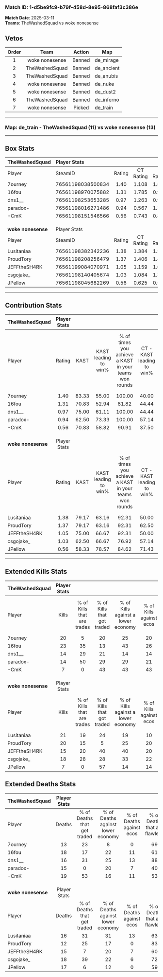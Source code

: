 ### Match ID: 1-d5be9fc9-b79f-458d-8e95-868faf3c386e  
**Match Date**: 2025-03-11  
**Teams**: TheWashedSquad vs woke nonesense  

## Vetos  

| Order | Team | Action | Map |
| :---: | :--: | :----: | --- |
| 1 | woke nonesense | Banned | de_mirage |
| 2 | TheWashedSquad | Banned | de_ancient |
| 3 | TheWashedSquad | Banned | de_anubis |
| 4 | woke nonesense | Banned | de_nuke |
| 5 | woke nonesense | Banned | de_dust2 |
| 6 | TheWashedSquad | Banned | de_inferno |
| 7 | woke nonesense | Picked | de_train |

---  

### **Map**: de_train - TheWashedSquad (11) vs woke nonesense (13)  
---  

## Box Stats  

| **TheWashedSquad** | Player Stats      |        |           |          |       |       |       |         |        |      |     |
| :- | :- | :-: | :-: | :-: | :-: | :-: | :-: | :-: | :-: | :-: | :-: |
| Player             | SteamID           | Rating | CT Rating | T Rating | KAST  |  ADR  | Kills | Assists | Deaths | K/D  | HS% |
| 7ourney            | 76561198038500834 |  1.40  |   1.108   |  1.829   | 83.33 | 91.3  |  20   |    2    |   13   | 1.54 | 70  |
| 16fou              | 76561198970075882 |  1.31  |   1.785   |  0.981   | 70.83 | 93.4  |  23   |    2    |   18   | 1.28 | 47  |
| dns1__             | 76561198253653285 |  0.97  |   1.263   |  0.912   | 75.00 | 61.0  |  14   |    4    |   16   | 0.88 | 71  |
| paradox-           | 76561198016271486 |  0.94  |   0.567   |  1.314   | 62.50 | 76.0  |  14   |    2    |   15   | 0.93 | 64  |
| -CmK               | 76561198151546566 |  0.56  |   0.743   |  0.828   | 70.83 | 41.9  |   7   |    5    |   19   | 0.37 | 28  |
|                    |                   |        |           |          |       |       |       |         |        |      |     |
|                    |                   |        |           |          |       |       |       |         |        |      |     |
|                    |                   |        |           |          |       |       |       |         |        |      |     |
| **woke nonesense** | Player Stats      |        |           |          |       |       |       |         |        |      |     |
| Player             | SteamID           | Rating | CT Rating | T Rating | KAST  |  ADR  | Kills | Assists | Deaths | K/D  | HS% |
| Lusitaniaa         | 76561198382342236 |  1.38  |   1.384   |  1.557   | 79.17 | 101.1 |  21   |    4    |   16   | 1.31 | 61  |
| ProudTory          | 76561198208256479 |  1.37  |   1.406   |  1.426   | 79.17 | 78.5  |  20   |    6    |   12   | 1.67 | 25  |
| JEFFtheSH4RK       | 76561199084070971 |  1.05  |   1.159   |  1.012   | 75.00 | 69.3  |  15   |    4    |   15   | 1.00 | 40  |
| csgojake_          | 76561198140405674 |  1.03  |   1.084   |  1.315   | 62.50 | 79.3  |  18   |    3    |   18   | 1.00 | 66  |
| JPellow            | 76561198045682269 |  0.56  |   0.625   |  0.535   | 58.33 | 51.7  |   7   |    7    |   17   | 0.41 | 71  |
---  

## Contribution Stats  

| **TheWashedSquad** | Player Stats |       |                      |                                                        |                           |                                                             |                          |                                                            |
| :- | :-: | :-: | :-: | :-: | :-: | :-: | :-: | :-: |
| Player             |    Rating    | KAST  | KAST leading to win% | % of times you achieve a KAST in your teams won rounds | CT - KAST leading to win% | CT - % of times you achieve a KAST in your teams won rounds | T - KAST leading to win% | T - % of times you achieve a KAST in your teams won rounds |
| 7ourney            |     1.40     | 83.33 |        55.00         |                         100.00                         |           40.00           |                           100.00                            |          70.00           |                           100.00                           |
| 16fou              |     1.31     | 70.83 |        52.94         |                         81.82                          |           44.44           |                           100.00                            |          62.50           |                           71.43                            |
| dns1__             |     0.97     | 75.00 |        61.11         |                         100.00                         |           44.44           |                           100.00                            |          77.78           |                           100.00                           |
| paradox-           |     0.94     | 62.50 |        73.33         |                         100.00                         |           57.14           |                           100.00                            |          87.50           |                           100.00                           |
| -CmK               |     0.56     | 70.83 |        58.82         |                         90.91                          |           37.50           |                            75.00                            |          77.78           |                           100.00                           |
|                    |              |       |                      |                                                        |                           |                                                             |                          |                                                            |
|                    |              |       |                      |                                                        |                           |                                                             |                          |                                                            |
|                    |              |       |                      |                                                        |                           |                                                             |                          |                                                            |
| **woke nonesense** | Player Stats |       |                      |                                                        |                           |                                                             |                          |                                                            |
| Player             |    Rating    | KAST  | KAST leading to win% | % of times you achieve a KAST in your teams won rounds | CT - KAST leading to win% | CT - % of times you achieve a KAST in your teams won rounds | T - KAST leading to win% | T - % of times you achieve a KAST in your teams won rounds |
| Lusitaniaa         |     1.38     | 79.17 |        63.16         |                         92.31                          |           50.00           |                           100.00                            |          77.78           |                           87.50                            |
| ProudTory          |     1.37     | 79.17 |        63.16         |                         92.31                          |           62.50           |                           100.00                            |          63.64           |                           87.50                            |
| JEFFtheSH4RK       |     1.05     | 75.00 |        66.67         |                         92.31                          |           50.00           |                           100.00                            |          87.50           |                           87.50                            |
| csgojake_          |     1.03     | 62.50 |        66.67         |                         76.92                          |           57.14           |                            80.00                            |          75.00           |                           75.00                            |
| JPellow            |     0.56     | 58.33 |        78.57         |                         84.62                          |           71.43           |                           100.00                            |          85.71           |                           75.00                            |
---  

## Extended Kills Stats  

| **TheWashedSquad** | Player Stats |                            |                            |                                    |                         |                              |                                 |                                       |                    |           |
| :- | :-: | :-: | :-: | :-: | :-: | :-: | :-: | :-: | :-: | :-: |
| Player             |    Kills     | % of Kills that are trades | % of Kills that got traded | % of Kills against a lower economy | % of Kills against ecos | % of Kills that are flawless | % of Kills that are close duels | % of Kills that are assisted by flash | Pistol Round Kills | AWP Kills |
| 7ourney            |      20      |             5              |             20             |                 25                 |           20            |              65              |               10                |                   0                   |         0          |     0     |
| 16fou              |      23      |             35             |             13             |                 43                 |           26            |              65              |                0                |                   0                   |         1          |    11     |
| dns1__             |      14      |             29             |             21             |                 14                 |           14            |              64              |                0                |                   0                   |         4          |     1     |
| paradox-           |      14      |             50             |             29             |                 29                 |           21            |              50              |               21                |                   0                   |         1          |     0     |
| -CmK               |      7       |             0              |             43             |                 43                 |           43            |              86              |                0                |                   0                   |         0          |     1     |
|                    |              |                            |                            |                                    |                         |                              |                                 |                                       |                    |           |
|                    |              |                            |                            |                                    |                         |                              |                                 |                                       |                    |           |
|                    |              |                            |                            |                                    |                         |                              |                                 |                                       |                    |           |
| **woke nonesense** | Player Stats |                            |                            |                                    |                         |                              |                                 |                                       |                    |           |
| Player             |    Kills     | % of Kills that are trades | % of Kills that got traded | % of Kills against a lower economy | % of Kills against ecos | % of Kills that are flawless | % of Kills that are close duels | % of Kills that are assisted by flash | Pistol Round Kills | AWP Kills |
| Lusitaniaa         |      21      |             19             |             24             |                 19                 |           10            |              43              |               14                |                   5                   |         0          |     0     |
| ProudTory          |      20      |             15             |             5              |                 25                 |           20            |              60              |               10                |                   0                   |         2          |    11     |
| JEFFtheSH4RK       |      15      |             20             |             40             |                 40                 |           20            |              60              |                0                |                   0                   |         1          |     0     |
| csgojake_          |      18      |             28             |             28             |                 33                 |           22            |              72              |                0                |                  11                   |         2          |     0     |
| JPellow            |      7       |             0              |             57             |                 14                 |           14            |             100              |                0                |                   0                   |         1          |     0     |
## Extended Deaths Stats  

| **TheWashedSquad** | Player Stats |                             |                                   |                          |                               |                            |                           |               |
| :- | :-: | :-: | :-: | :-: | :-: | :-: | :-: | :-: |
| Player             |    Deaths    | % of Deaths that get traded | % of Deaths against lower economy | % of Deaths against ecos | % of Deaths that are flawless | % of Deaths that are close | % of Deaths while blinded | Deaths to AWP |
| 7ourney            |      13      |             23              |                 8                 |            0             |              69               |             15             |             0             |       1       |
| 16fou              |      18      |             17              |                22                 |            11            |              61               |             6              |             0             |       5       |
| dns1__             |      16      |             31              |                25                 |            13            |              88               |             0              |            13             |       2       |
| paradox-           |      15      |              0              |                20                 |            7             |              40               |             13             |             7             |       3       |
| -CmK               |      19      |             53              |                16                 |            11            |              53               |             0              |             0             |       0       |
|                    |              |                             |                                   |                          |                               |                            |                           |               |
|                    |              |                             |                                   |                          |                               |                            |                           |               |
|                    |              |                             |                                   |                          |                               |                            |                           |               |
| **woke nonesense** | Player Stats |                             |                                   |                          |                               |                            |                           |               |
| Player             |    Deaths    | % of Deaths that get traded | % of Deaths against lower economy | % of Deaths against ecos | % of Deaths that are flawless | % of Deaths that are close | % of Deaths while blinded | Deaths to AWP |
| Lusitaniaa         |      16      |             31              |                31                 |            13            |              63               |             13             |             0             |       3       |
| ProudTory          |      12      |             25              |                17                 |            0             |              83               |             0              |             0             |       1       |
| JEFFtheSH4RK       |      15      |              7              |                20                 |            7             |              60               |             7              |             0             |       3       |
| csgojake_          |      18      |             39              |                22                 |            6             |              72               |             6              |             0             |       3       |
| JPellow            |      17      |              6              |                12                 |            0             |              59               |             6              |             0             |       3       |
